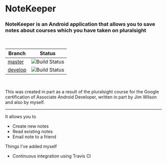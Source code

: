 # NoteKeeper



<h3>NoteKeeper is an Android application that allows you to save notes about courses which you have taken on pluralsight</h3>
<br/>

Branch      | Status |
------------|-----------
[master](https://github.com/AaronWatson2975/NoteKeeper)   | ![Build Status](https://travis-ci.com/AaronWatson2975/NoteKeeper.svg?branch=master)
[develop](https://github.com/AaronWatson2975/NoteKeeper/tree/develop) | ![Build Status](https://travis-ci.com/AaronWatson2975/NoteKeeper.svg?branch=develop)

<br/>
<p>This was created in part as a result of the pluralsight course for the Google certification of Associate Android Developer, written in part by Jim Wilson and also by myself.</p>
<hr/>
<p>It allows you to</p>
<ul>
  <li>Create new notes</li>
  <li>Read existing notes</li>
  <li>Email note to a friend</li>
</ul>

<p>Things I've added myself</p>
<ul>
  <li>Continuous integration using Travis CI</li>
</ul>

